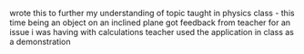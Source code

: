 wrote this to further my understanding of topic taught in physics class - this time being an object on an inclined plane
got feedback from teacher for an issue i was having with calculations
teacher used the application in class as a demonstration 
